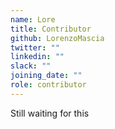 ```yaml
---
name: Lore
title: Contributor
github: LorenzoMascia
twitter: ""
linkedin: ""
slack: ""
joining_date: ""
role: contributor
---
```


Still waiting for this
